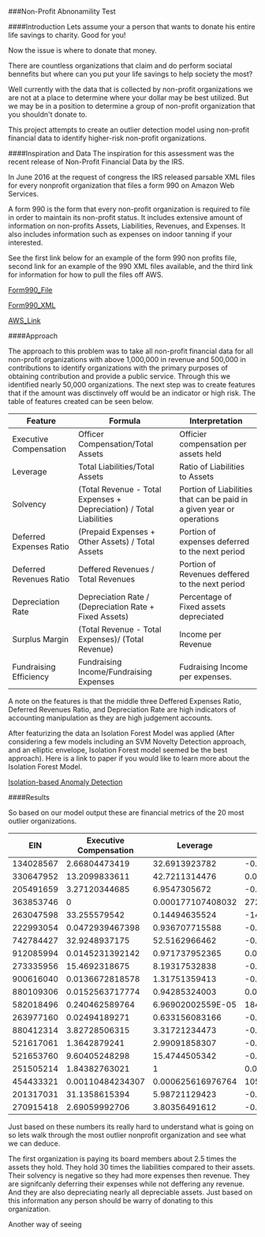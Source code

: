 ###Non-Profit Abnonamility Test

####Introduction
Lets assume your a person that wants to donate his entire life savings to charity.  Good for you!

Now the issue is where to donate that money.

There are countless organizations that claim and do perform sociatal bennefits but where can you put your life savings to help society the most?

Well currently with the data that is collected by non-profit organizations we are not at a place to determine where your dollar may be best utilized. But we may be in a position to determine a group of non-profit organization that you shouldn't donate to.

This project attempts to create an outlier detection model using non-profit financial data to identify higher-risk non-profit organizations.  

####Inspiration and Data
The inspiration for this assessment was the recent release of Non-Profit Financial Data by the IRS.

In June 2016 at the request of congress the IRS released parsable XML files for every nonprofit organization that files a form 990 on Amazon Web Services.

A form 990 is the form that every non-profit organization is required to file in order to maintain its non-profit status. It includes extensive amount of  information on non-profits Assets, Liabilities, Revenues, and Expenses.  It also includes information such as expenses on indoor tanning if your interested.

See the first link below for an example of the form 990 non profits file, second link for an example of the 990 XML files available, and the third link for information for how to pull the files off AWS.

[Form990_File](Form_990Duke.pdf)

[Form990_XML](990sample.xml)

[AWS_Link](https://aws.amazon.com/public-datasets/irs-990/)

####Approach

The approach to this problem was to take all non-profit financial data for all non-profit organizations with above 1,000,000 in revenue and 500,000 in contributions to identify organizations with the primary purposes of obtaining contribution and provide a public service.  Through this we identified nearly 50,000 organizations.  The next step was to create features that if the amount was disctinvely off would be an indicator or high risk.  The table of features created can be seen below.


Feature | Formula | Interpretation 
----|----|----
Executive Compensation | Officer Compensation/Total Assets | Officier compensation per assets held
Leverage | Total Liabilities/Total Assets | Ratio of Liabilities to Assets 
Solvency | (Total Revenue - Total Expenses + Depreciation) / Total Liabilities | Portion of Liabilities that can be paid in a given year or operations 
Deferred Expenses Ratio | (Prepaid Expenses + Other Assets) / Total Assets | Portion of expenses deferred to the next period 
Deferred Revenues Ratio | Deffered Revenues / Total Revenues | Portion of Revenues deffered to the next period
Depreciation Rate | Depreciation Rate / (Depreciation Rate + Fixed Assets) | Percentage of Fixed assets depreciated
Surplus Margin | (Total Revenue - Total Expenses)/ (Total Revenue) | Income per Revenue
Fundraising Efficiency | Fundraising Income/Fundraising Expenses | Fudraising Income per expenses. 

A note on the features is that the middle three Deffered Expenses Ratio, Deferred Revenues Ratio, and Depreciation Rate are high indicators of accounting manipulation as they are high judgement accounts.

After featurizing the data an Isolation Forest Model was applied (After considering a few models including an SVM Novelty Detection approach, and an elliptic envelope, Isolation Forest model seemed be the best approach).  Here is a link to paper if you would like to learn more about the Isolation Forest Model.

[Isolation-based Anomaly Detection](http://cs.nju.edu.cn/zhouzh/zhouzh.files/publication/tkdd11.pdf)

####Results

So based on our model output these are financial metrics of the 20 most outlier organizations. 

| EIN       | Executive Compensation          | Leverage           | Solvency           | Deferred Expenses Ratio           | Deferred Revenues Ratio           | Depreciation Rate| Surplus Margin   | Fundraising Efficiency     | AS              | 
|-----------|------------------|-------------------|------------------|-------------------|------------------|----------------|-------------------|------------------|-----------------| 
| 134028567 | 2.66804473419    | 32.6913923782     | -0.114030984689  | 0.764429957068    | 0                | 0.944203291734 | -0.135028121364   | 0                | -0.165477653573 | 
| 330647952 | 13.2099833611    | 42.7211314476     | 0.00709628671803 | 1.51580698835     | 0                | 0.263248407643 | -0.00607918219717 | 0                | -0.163259056555 | 
| 205491659 | 3.27120344685    | 6.9547305672      | -0.71238776584   | 0.361594758897    | 0                | 0.6347509113   | -0.125843544188   | 6.38723712835    | -0.160992738486 | 
| 363853746 | 0                | 0.000177107408032 | 2723.16177958    | 0                 | 0                | 0              | 0.882664899069    | 215.977272727    | -0.154526385094 | 
| 263047598 | 33.255579542     | 0.14494635524     | -1483.15789474   | 0.292554659222    | 0                | 0.893904660629 | -0.656969875303   | 0.00381601356099 | -0.147129640714 | 
| 222993054 | 0.0472939467398  | 0.936707715588    | -0.0877716492018 | 0.861342699655    | 2.32846278216    | 0.368674528967 | -0.224509463496   | 0                | -0.143094102703 | 
| 742784427 | 32.9248937175    | 52.5162966462     | -0.447862417586  | 0.141709966934    | 0                | 1              | -0.0419351178852  | 0.647058823529   | -0.14126000915  | 
| 912085994 | 0.0145231392142  | 0.971737952365    | 0.00686139325374 | 0.954399925762    | 5.5544777538     | 0.317769631488 | 0.0347322836281   | 0                | -0.135202853811 | 
| 273335956 | 15.4692318675    | 8.19317532838     | -0.677433127124  | 0.629782981154    | 0                | 0              | -0.0517716451542  | 0.779043928725   | -0.135037770582 | 
| 900616040 | 0.0136672818578  | 1.31751359413     | -0.933544532915  | 0.000782888939679 | 6.19136199748    | 0.568075117371 | -5.79639582244    | 0                | -0.132762047975 | 
| 880109306 | 0.0152563717774  | 0.94285324003     | 0.00276170547449 | 0.844354779688    | 5.50841130288    | 0.351081176888 | 0.0134893152606   | 0                | -0.129341027005 | 
| 582018496 | 0.240462589764   | 6.96902002559E-05 | 1847.64835165    | 0.763081654706    | 0                | 0.734192037471 | 0.158250252478    | 0                | -0.126078949934 | 
| 263977160 | 0.02494189271    | 0.633156083166    | -0.0265810376451 | 0.473260909141    | 1.99956516806    | 0.732268624144 | -0.0661668003147  | 0                | -0.124042674455 | 
| 880412314 | 3.82728506315    | 3.31721234473     | -0.271585903084  | 0.0521902508611   | 0.0166903670035  | 0.414169787765 | -0.00839074223106 | 6.79456863107    | -0.123207468926 | 
| 521617061 | 1.3642879241     | 2.99091858307     | -0.782297913789  | 0.299673868207    | 0.225438971422   | 0.963391574011 | -0.270839294763   | 0                | -0.123144279775 | 
| 521653760 | 9.60405248298    | 15.4744505342     | -0.362724719604  | 0                 | 0                | 1              | -0.0968187986572  | 0                | -0.122902657139 | 
| 251505214 | 1.84382763021    | 1                 | 0.0188852858196  | 2.46926633966     | 0                | 0.923094529641 | 0                 | 0                | -0.122589050525 | 
| 454433321 | 0.00110484234307 | 0.000625616976764 | 1054.18196468    | 0.998777478137    | 0                | 0.380056980057 | 0.996926990224    | 0                | -0.122223177005 | 
| 201317031 | 31.1358615394    | 5.98721129423     | -0.389117726858  | 0.59649122807     | 0                | 0              | -0.0475650642804  | 0                | -0.121494957277 | 
| 270915418 | 2.69059992706    | 3.80356491612     | -0.518661233295  | 0.717975018235    | 0.00510519966716 | 0.594892812106 | -0.0758767146002  | 0                | -0.121466550729 | 

Just based on these numbers its really hard to understand what is going on so lets walk through the most outlier nonprofit organization and see what we can deduce.

The first organization is paying its board members about 2.5 times the assets they hold.  They hold 30 times the liabilities compared to their assets.  Their solvency is negative so they had more expenses then revenue.  They are signifcanly deferring their expenses while not deffering any revenue. And they are also depreciating nearly all depreciable assets.  Just based on this information any person should be warry of donating to this organization.

Another way of seeing




